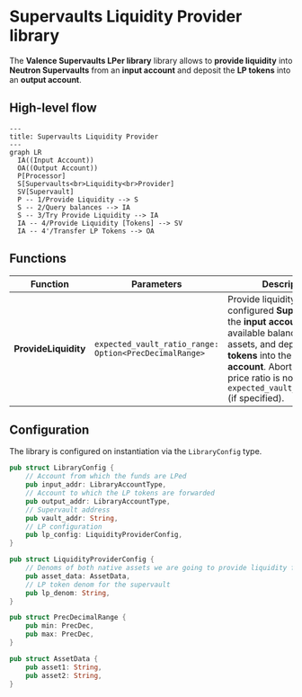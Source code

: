 # Supervaults Liquidity Provider library

The **Valence Supervaults LPer library** library allows to **provide liquidity** into **Neutron Supervaults** from an **input account** and deposit the **LP tokens** into an **output account**.

## High-level flow

```mermaid
---
title: Supervaults Liquidity Provider
---
graph LR
  IA((Input Account))
  OA((Output Account))
  P[Processor]
  S[Supervaults<br>Liquidity<br>Provider]
  SV[Supervault]
  P -- 1/Provide Liquidity --> S
  S -- 2/Query balances --> IA
  S -- 3/Try Provide Liquidity --> IA
  IA -- 4/Provide Liquidity [Tokens] --> SV
  IA -- 4'/Transfer LP Tokens --> OA
```

## Functions

| Function    | Parameters | Description |
|-------------|------------|-------------|
| **ProvideLiquidity** | `expected_vault_ratio_range: Option<PrecDecimalRange>` | Provide liquidity to the pre-configured **Supervault** from the **input account**, using available balances of both assets, and deposit the **LP tokens** into the **output account**. Abort if the vault price ratio is not within the `expected_vault_ratio_range` (if specified). |

## Configuration

The library is configured on instantiation via the `LibraryConfig` type.

```rust
pub struct LibraryConfig {
    // Account from which the funds are LPed
    pub input_addr: LibraryAccountType,
    // Account to which the LP tokens are forwarded
    pub output_addr: LibraryAccountType,
    // Supervault address
    pub vault_addr: String,
    // LP configuration
    pub lp_config: LiquidityProviderConfig,
}

pub struct LiquidityProviderConfig {
    // Denoms of both native assets we are going to provide liquidity for
    pub asset_data: AssetData,
    // LP token denom for the supervault
    pub lp_denom: String,
}

pub struct PrecDecimalRange {
    pub min: PrecDec,
    pub max: PrecDec,
}

pub struct AssetData {
    pub asset1: String,
    pub asset2: String,
}
```

